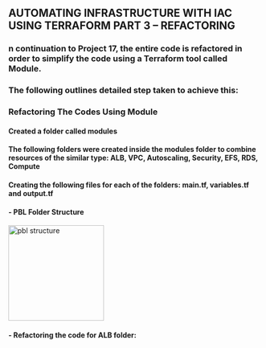 ## AUTOMATING INFRASTRUCTURE WITH IAC USING TERRAFORM PART 3 – REFACTORING
### n continuation to Project 17, the entire code is refactored in order to simplify the code using a Terraform tool called Module.
### The following outlines detailed step taken to achieve this:


### Refactoring The Codes Using Module
#### Created a folder called modules
#### The following folders were created inside the modules folder to combine resources of the similar type: ALB, VPC, Autoscaling, Security, EFS, RDS, Compute
#### Creating the following files for each of the folders: main.tf, variables.tf and output.tf
#### - PBL Folder Structure
<img width="190" alt="pbl structure" src="https://user-images.githubusercontent.com/112771723/204024767-a98ee41c-62bb-4fd6-a7ba-3026b59eece1.png">

#### - Refactoring the code for ALB folder:
